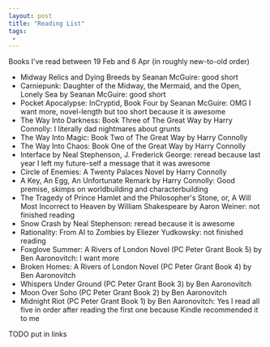 ```yaml
---
layout: post
title: "Reading List"
tags:
 -
---
```


Books I've read between 19 Feb and 6 Apr (in roughly new-to-old order)

- Midway Relics and Dying Breeds by Seanan McGuire: good short
- Carniepunk: Daughter of the Midway, the Mermaid, and the Open, Lonely Sea by Seanan McGuire: good short
- Pocket Apocalypse: InCryptid, Book Four by Seanan McGuire: OMG I want more, novel-length but too short because it is awesome
- The Way Into Darkness: Book Three of The Great Way by Harry Connolly: I literally dad nightmares about grunts
- The Way Into Magic: Book Two of The Great Way by Harry Connolly
- The Way Into Chaos: Book One of the Great Way by Harry Connolly
- Interface by Neal Stephenson, J. Frederick George: reread because last year I left my future-self a message that it was awesome
- Circle of Enemies: A Twenty Palaces Novel by Harry Connolly
- A Key, An Egg, An Unfortunate Remark by Harry Connolly: Good premise, skimps on worldbuilding and characterbuilding
- The Tragedy of Prince Hamlet and the Philosopher's Stone, or, A Will Most Incorrect to Heaven by William Shakespeare by Aaron Weiner: not finished reading
- Snow Crash by Neal Stephenson: reread because it is awesome
- Rationality: From AI to Zombies by Eliezer Yudkowsky: not finished reading
- Foxglove Summer: A Rivers of London Novel (PC Peter Grant Book 5) by Ben Aaronovitch: I want more
- Broken Homes: A Rivers of London Novel (PC Peter Grant Book 4) by Ben Aaronovitch
- Whispers Under Ground (PC Peter Grant Book 3) by Ben Aaronovitch
- Moon Over Soho (PC Peter Grant Book 2) by Ben Aaronovitch
- Midnight Riot (PC Peter Grant Book 1) by Ben Aaronovitch: Yes I read all five in order after reading the first one because Kindle recommended it to me


TODO put in links